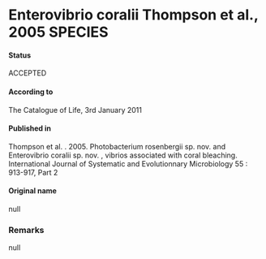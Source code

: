 Enterovibrio coralii Thompson et al., 2005 SPECIES
=======

#### Status
ACCEPTED

#### According to
The Catalogue of Life, 3rd January 2011

#### Published in
Thompson et al. . 2005. Photobacterium rosenbergii sp. nov. and Enterovibrio coralii sp. nov. , vibrios associated with coral bleaching. International Journal of Systematic and Evolutionnary Microbiology 55 : 913-917, Part 2

#### Original name
null

### Remarks
null